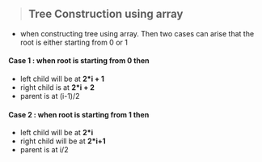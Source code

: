 > ## Tree Construction using array

- when constructing tree using array. Then two cases can arise that the root is either starting from 0 or 1

#### Case 1 : when root is starting from 0 then

- left child will be at **2*i + 1**
- right child is at **2*i + 2**
- parent is at (i-1)/2


#### Case 2 : when root is starting from 1 then

- left child will be at **2*i**
- right child will be at **2*i+1**
- parent is at i/2



